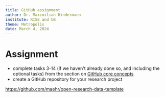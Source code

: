 ```yaml
---
title: GitHub assignment
author: Dr. Maximilian Hindermann
institute: RISE and UB
theme: Metropolis
date: March 4, 2024
---
```


# Assignment

- complete tasks 3-14 (if we haven't already done so, and including the optional tasks) from the section on [GitHub core concepts](https://github.com/RISE-UNIBAS/clean-code/blob/main/course/github/2_core_concepts.md)
- create a GitHub repository for your research project

https://github.com/maehr/open-research-data-template